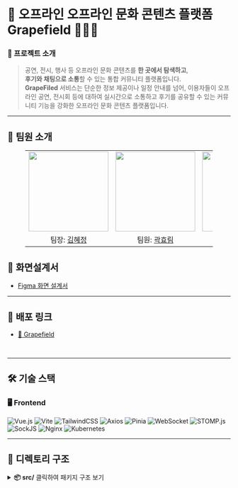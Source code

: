 # 🍇 오프라인 오프라인 문화 콘텐츠 플랫폼 Grapefield 🧑🏻‍🌾

### 📌 프로젝트 소개
> 공연, 전시, 행사 등 오프라인 문화 콘텐츠를 **한 곳에서 탐색하고**,  
**후기와 채팅으로 소통**할 수 있는 통합 커뮤니티 플랫폼입니다.  
**GrapeFiled** 서비스는 단순한 정보 제공이나 일정 안내를 넘어, 이용자들이 오프라인 공연, 전시회 등에 대하여 실시간으로 소통하고 후기를 공유할 수 있는 커뮤니티 기능을 강화한 오프라인 문화 콘텐츠 플랫폼입니다.

---

## 👥 팀원 소개

<figure>
    <table>
      <tr>
        <td align="center"><img src="./assets/img/샌드위치.png" width="180px"/></td>
        <td align="center"><img src="./assets/img/식빵.png" width="180px"/></td>
        <td align="center"><img src="./assets/img/반죽.png" width="180px"/></td>
    <td align="center"><img src="./assets/img/밀가루.png" width="180px"/></td>
        <td align="center"><img src="./assets/img/밀.png" width="180px"/></td>
      </tr>
      <tr>
        <td align="center">팀장: <a href="https://github.com/bdt6246">김혜정</a></td>
        <td align="center">팀원: <a href="https://github.com/daydeiday">곽효림</a></td>
        <td align="center">팀원: <a href="https://github.com/J0a0J" >김지원</a></td>
        <td align="center">팀원: <a href="https://github.com/s00ya">정지수</a></td>
    <td align="center">
      </tr>
    </table>
</figure>

## 🔗 화면설계서
- [Figma 화면 설계서](https://www.figma.com/design/a0ICwRU8Sc7fTzA3aDfpTi/GrapeField?node-id=84-5&p=f&t=nB2EEGHnmULDk6D9-0)
---

## 🔗 배포 링크

- [🔗 Grapefield ](https://grapefield.kro.kr/)

<br>

---

## 🛠️ 기술 스택

### 🖥️ Frontend
![Vue.js](https://img.shields.io/badge/Vue.js-35495E?style=for-the-badge&logo=vue.js&logoColor=4FC08D)
![Vite](https://img.shields.io/badge/Vite-646CFF?style=for-the-badge&logo=vite&logoColor=white)
![TailwindCSS](https://img.shields.io/badge/TailwindCSS-38B2AC?style=for-the-badge&logo=tailwind-css&logoColor=white)
![Axios](https://img.shields.io/badge/Axios-5A29E4?style=for-the-badge)
![Pinia](https://img.shields.io/badge/Pinia-ffe066?style=for-the-badge&logo=pinia&logoColor=black)
![WebSocket](https://img.shields.io/badge/WebSocket-000000?style=for-the-badge)
![STOMP.js](https://img.shields.io/badge/STOMP.js-6A1B9A?style=for-the-badge)
![SockJS](https://img.shields.io/badge/SockJS-FD4F00?style=for-the-badge)
![Nginx](https://img.shields.io/badge/Nginx-009639?style=for-the-badge&logo=nginx&logoColor=white)
![Kubernetes](https://img.shields.io/badge/Kubernetes-326CE5?style=for-the-badge&logo=kubernetes&logoColor=white)


---

## 📁 디렉토리 구조

<details>
<summary><strong>📦 src/</strong> 클릭하여 패키지 구조 보기</summary>
<pre>
src    
├── admin    
│   ├── Detail.vue            # 공지사항, QnA, FAQ 상세    
│   ├── List.vue              # 공지/QnA/FAQ/공연·전시 신청 목록    
│   ├── Report.vue            # 신고 내역 (리스트)      
│   └── Request.vue           # 공연·전시 신청 페이지    
│    
├── common    
│   ├── Header.vue    
│   ├── Footer.vue    
│   └── Sidebar.vue    
│    
├── events    
│   ├── chat    
│   │   ├── List.vue          # 참여 채팅방 목록    
│   │   ├── Detailvue         # 채팅방 참여    
│   │   ├── ListSmall.vue     # 참여 채팅방 목록 (작은 버전)    
│   │   └── DetailSmall.vue   # 채팅방 참여 (작은 버전)    
│   │    
│   ├── post    
│   │   ├── List.vue          # 게시글 목록    
│   │   ├── Detail.vue        # 게시글 상세    
│   │   ├── Comment.vue       # 댓글 영역    
│   │   └── Register.vue      # 게시글 작성    
│   │    
│   ├── Detail.vue            # 공연·전시 상세    
│   ├── EventHeader.vue       # 상단 배너/소개    
│   ├── List.vue              # 공연·전시 목록    
│   └── Review.vue            # 한줄 후기 및 별점    
│    
├── user    
│   ├── Login.vue    
│   ├── Signup.vue    
│   └── UserInfo.vue    
</pre>